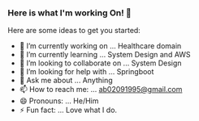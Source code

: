 ### Here is what I'm working On! 👋


Here are some ideas to get you started:

- 🔭 I’m currently working on ... Healthcare domain
- 🌱 I’m currently learning ... System Design and AWS
- 👯 I’m looking to collaborate on ... System Design
- 🤔 I’m looking for help with ... Springboot
- 💬 Ask me about ... Anything
- 📫 How to reach me: ... ab02091995@gmail.com
- 😄 Pronouns: ... He/Him
- ⚡ Fun fact: ... Love what I do.
